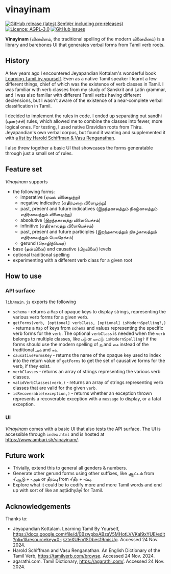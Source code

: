 # vinayinam

[![GitHub release (latest SemVer including pre‐releases)](https://img.shields.io/github/v/release/deepestblue/vinayinam?include_prereleases&sort=semver&style=for-the-badge)](https://github.com/deepestblue/vinayinam/releases) [![Licence: AGPL‐3.0](https://img.shields.io/github/license/deepestblue/vinayinam?label=LICENCE&style=for-the-badge)](https://www.gnu.org/licenses/agpl-3.0.en.html) [![GitHub issues](https://img.shields.io/github/issues/deepestblue/vinayinam?style=for-the-badge)](https://github.com/deepestblue/vinayinam/issues)

**Vinayinam** (வினயினம், the traditional spelling of the modern வினையினம்) is a library and barebones UI that generates verbal forms from Tamil verb roots.

## History

A few years ago I encountered Jeyapandian Kottalam's wonderful book [Learning Tamil by yourself](https://docs.google.com/file/d/0BzwpbxABzaV5MHotLVVKal9xYUE/edit?pli=1&resourcekey=0-jkzteXUFm1SDbes19misUg). Even as a native Tamil speaker I learnt a few different things, chief of which was the existence of verb classes in Tamil. I was familiar with verb classes from my study of Sanskrit and Latin grammar, and I was also familiar with different Tamil verbs having different declensions, but I wasn't aware of the existence of a near‐complete verbal classification in Tamil.

I decided to implement the rules in code. I ended up separating out sandhi (புணர்ச்சி) rules, which allowed me to combine the classes into fewer, more logical ones. For testing, I used native Dravidian roots from Thiru. Jeyapandian's own verbal corpus, but found it wanting and supplemented it with [a list by Harold Schiffman & Vasu Renganathan](http://www.tamilverb.com/browse).

I also threw together a basic UI that showcases the forms generatable through just a small set of rules.

## Feature set

*Vinayinam* supports

* the following forms:
  * imperative (ஏவல் வினைமுற்று)
  * negative indicative (எதிர்மறை வினைமுற்று)
  * past, present and future indicatives (இறந்தகாலத்தும் நிகழ்காலத்தும் எதிர்காலத்தும் வினைமுற்று)
  * absolutive (இறந்தகாலத்து வினையெச்சம்)
  * infinitive (எதிர்காலத்து வினையெச்சம்)
  * past, present and future participles (இறந்தகாலத்தும் நிகழ்காலத்தும் எதிர்காலத்தும் பெயரெச்சம்)
  * gerund (தொழிற்பெயர்)
* base (தன்வினை) and causative (பிறவினை) levels
* optional traditional spelling
* experimenting with a different verb class for a given root

## How to use

### API surface

`lib/main.js` exports the following

* `schema` ‐ returns a `Map` of opaque keys to display strings, representing the various verb forms for a given verb.
* `getForms(verb, [optional] verbClass, [optional] isModernSpelling?,)` ‐ returns a `Map` of keys from `schema` and values representing the specific verb forms for the `verb`. The optional `verbClass` is needed when the `verb` belongs to multiple classes, like `படு` or `மாட்டு`. `isModernSpelling?` if the forms should use the modern spelling of `ஐ` and `கை` instead of the traditional `அய்` and `கய்`.
* `causativeFormsKey` ‐ returns the name of the opaque key used to index into the return value of `getForms` to get the set of causative forms for the verb, if they exist.
* `verbClasses` ‐ returns an array of strings representing the various verb classes.
* `validVerbClasses(verb,)` ‐ returns an array of strings representing verb classes that are valid for the given `verb`.
* `isRecoverable(exception,)` ‐ returns whether an exception thrown represents a recoverable exception with a `message` to display, or a fatal exception.

### UI

*Vinayinam* comes with a basic UI that also tests the API surface. The UI is accessible through `index.html` and is hosted at <https://www.ambari.sh/vinayinam/>.

## Future work

* Trivially, extend this to general all genders & numbers.
* Generate other gerund forms using other suffixes, like ஆட்டம் from √ஆடு + ‌‌‐அம் or தீர்ப்பு from √தீர் + ‐ப்பு.
* Explore what it could be to codify more and more Tamil words and end up with sort of like an aṣṭādhyāyī for Tamil.

## Acknowledgements

Thanks to:

* Jeyapandian Kottalam. Learning Tamil By Yourself, <https://docs.google.com/file/d/0BzwpbxABzaV5MHotLVVKal9xYUE/edit?pli=1&resourcekey=0-jkzteXUFm1SDbes19misUg>. Accessed 24 Nov. 2024.
* Harold Schiffman and Vasu Renganathan. An English Dictionary of the Tamil Verb, <https://tamilverb.com/browse>. Accessed 24 Nov. 2024.
* agarathi.com. Tamil Dictionary, <https://agarathi.com/>. Accessed 24 Nov. 2024.
